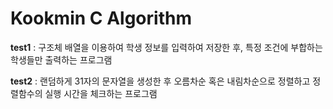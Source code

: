 # Kookmin C Algorithm

**test1** : 구조체 배열을 이용하여 학생 정보를 입력하여 저장한 후, 특정 조건에 부합하는 학생들만 출력하는 프로그램

**test2** : 랜덤하게 31자의 문자열을 생성한 후 오름차순 혹은 내림차순으로 정렬하고 정렬함수의 실행 시간을 체크하는 프로그램
